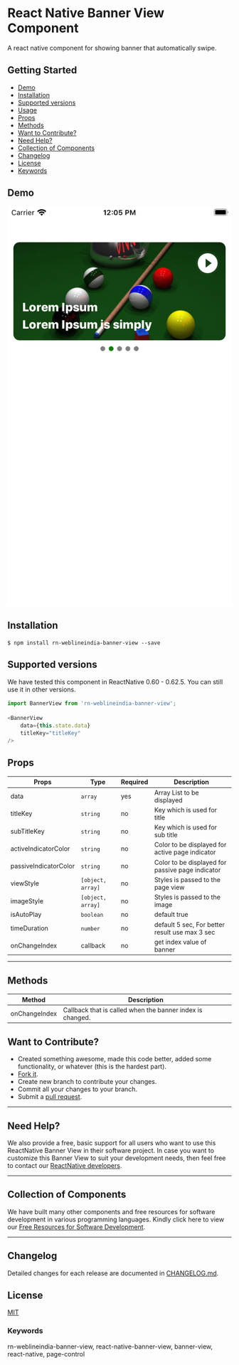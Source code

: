 # React Native Banner View Component

A react native component for showing banner that automatically swipe.

## Getting Started

- [Demo](#demo)
- [Installation](#installation)
- [Supported versions](#supported-versions)
- [Usage](#usage)
- [Props](#props)
- [Methods](#methods)
- [Want to Contribute?](#want-to-contribute?)
- [Need Help?](#need-help?)
- [Collection of Components](#collection-of-components)
- [Changelog](#changelog)
- [License](#license)
- [Keywords](#keywords)

## Demo

[![](BannerView.png)](https://github.com/weblineindia/React-Native-Banner-View/blob/master/BannerView.png)

## Installation

`$ npm install rn-weblineindia-banner-view --save`

## Supported versions

We have tested this component in ReactNative 0.60 - 0.62.5. You can still use it in other versions.

```javascript
import BannerView from 'rn-weblineindia-banner-view';

<BannerView
    data={this.state.data}
    titleKey="titleKey"
/>

```

## Props

| **Props**             | **Type**           | **Required**       | **Description**                                  |
|-----------------------|--------------------|--------------------|--------------------------------------------------|
| data                  | `array`            | yes                | Array List to be displayed                       |
| titleKey              | `string`           | no                 | Key which is used for title                      |
| subTitleKey           | `string`           | no                 | Key which is used for sub title                  |
| activeIndicatorColor  | `string`           | no                 | Color to be displayed for active page indicator  |
| passiveIndicatorColor | `string`           | no                 | Color to be displayed for passive page indicator |
| viewStyle             | `[object, array]`  | no                 | Styles is passed to the page view                |
| imageStyle            | `[object, array]`  | no                 | Styles is passed to the image                    |
| isAutoPlay            | `boolean`          | no                 | default true                                     |
| timeDuration          | `number`           | no                 | default 5 sec, For better result use max 3 sec   |
| onChangeIndex         | callback           | no                 | get index value of banner                        |

-----

## Methods

| **Method**           | **Description**                                                             |
|----------------------|-----------------------------------------------------------------------------|
| onChangeIndex        | Callback that is called when the banner index is changed.                   |

## Want to Contribute?

- Created something awesome, made this code better, added some functionality, or whatever (this is the hardest part).
- [Fork it](http://help.github.com/forking/).
- Create new branch to contribute your changes.
- Commit all your changes to your branch.
- Submit a [pull request](http://help.github.com/pull-requests/).

-----

## Need Help? 

We also provide a free, basic support for all users who want to use this ReactNative Banner View in their software project. In case you want to customize this Banner View to suit your development needs, then feel free to contact our [ReactNative developers](https://www.weblineindia.com/hire-react-native-developers.html).

-----

## Collection of Components

We have built many other components and free resources for software development in various programming languages. Kindly click here to view our [Free Resources for Software Development](https://www.weblineindia.com/software-development-resources.html).

------

## Changelog

Detailed changes for each release are documented in [CHANGELOG.md](./CHANGELOG.md).

## License

[MIT](LICENSE)

[mit]: https://github.com/weblineindia/React-Native-Banner-View/blob/master/LICENSE

### Keywords

 rn-weblineindia-banner-view, react-native-banner-view, banner-view, react-native, page-control
